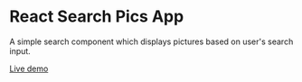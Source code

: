 # React Search Pics App

A simple search component which displays pictures based on user's search input.

[Live demo](https://monalighosh.github.io/react-search-pics/)
